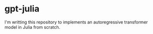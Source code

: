# gpt-julia

I'm writting this repository to implements an autoregressive transformer model in Julia from scratch.